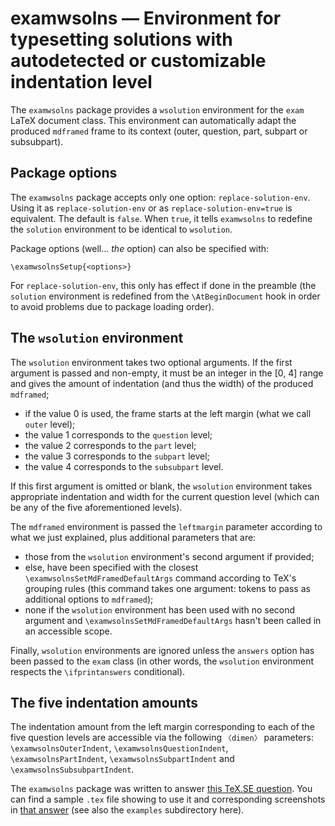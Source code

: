 # examwsolns — Environment for typesetting solutions with autodetected or customizable indentation level

The `examwsolns` package provides a `wsolution` environment for the
`exam` LaTeX document class. This environment can automatically adapt
the produced `mdframed` frame to its context (outer, question, part,
subpart or subsubpart).

## Package options

The `examwsolns` package accepts only one option:
`replace-solution-env`. Using it as `replace-solution-env` or as
`replace-solution-env=true` is equivalent. The default is `false`. When
`true`, it tells `examwsolns` to redefine the `solution` environment to
be identical to `wsolution`.

Package options (well... *the* option) can also be specified with:

    \examwsolnsSetup{<options>}

For `replace-solution-env`, this only has effect if done in the preamble
(the `solution` environment is redefined from the `\AtBeginDocument`
hook in order to avoid problems due to package loading order).

## The `wsolution` environment

The `wsolution` environment takes two optional arguments. If the first
argument is passed and non-empty, it must be an integer in the [0, 4]
range and gives the amount of indentation (and thus the width) of the
produced `mdframed`;

  - if the value 0 is used, the frame starts at the left margin (what we
    call `outer` level);
  - the value 1 corresponds to the `question` level;
  - the value 2 corresponds to the `part` level;
  - the value 3 corresponds to the `subpart` level;
  - the value 4 corresponds to the `subsubpart` level.

If this first argument is omitted or blank, the `wsolution` environment
takes appropriate indentation and width for the current question level
(which can be any of the five aforementioned levels).

The `mdframed` environment is passed the `leftmargin` parameter
according to what we just explained, plus additional parameters that
are:

  - those from the `wsolution` environment's second argument if
    provided;
  - else, have been specified with the closest
    `\examwsolnsSetMdFramedDefaultArgs` command according to TeX's
    grouping rules (this command takes one argument: tokens to pass as
    additional options to `mdframed`);
  - none if the `wsolution` environment has been used with no second
    argument and `\examwsolnsSetMdFramedDefaultArgs` hasn't been called
    in an accessible scope.

Finally, `wsolution` environments are ignored unless the `answers`
option has been passed to the `exam` class (in other words, the
`wsolution` environment respects the `\ifprintanswers` conditional).

## The five indentation amounts

The indentation amount from the left margin corresponding to each of the
five question levels are accessible via the following `〈dimen〉`
parameters: `\examwsolnsOuterIndent`, `\examwsolnsQuestionIndent`,
`\examwsolnsPartIndent`, `\examwsolnsSubpartIndent` and
`\examwsolnsSubsubpartIndent`.

The `examwsolns` package was written to answer [this TeX.SE
question][question]. You can find a sample `.tex` file showing to use
it and corresponding screenshots in [that answer][answer] (see also the
`examples` subdirectory here).

  [question]: https://tex.stackexchange.com/questions/489374/exam-creating-a-solution-environment-whose-width-is-set-by-an-optional-argument
  [answer]: https://tex.stackexchange.com/a/489424/73317
